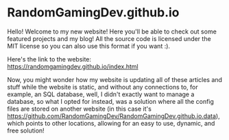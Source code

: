 # RandomGamingDev.github.io


Hello! Welcome to my new website! Here you'll be able to check out some featured projects and my blog! All the source code is licensed under the MIT license so you can also use this format if you want :).</br>

Here's the link to the website: https://randomgamingdev.github.io/index.html </br>

Now, you might wonder how my website is updating all of these articles and stuff while the website is static, and without any connections to, for example, an SQL database, well, I didn't exactly want to manage a database, so what I opted for instead, was a solution where all the config files are stored on another website (in this case it's https://github.com/RandomGamingDev/RandomGamingDev.github.io.data), which points to other locations, allowing for an easy to use, dynamic, and free solution!
